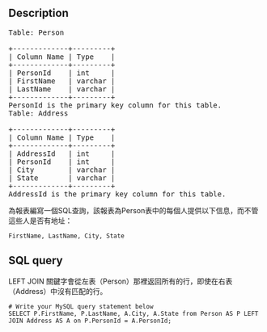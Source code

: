 ## Description
<pre>
Table: Person

+-------------+---------+
| Column Name | Type    |
+-------------+---------+
| PersonId    | int     |
| FirstName   | varchar |
| LastName    | varchar |
+-------------+---------+
PersonId is the primary key column for this table.
Table: Address

+-------------+---------+
| Column Name | Type    |
+-------------+---------+
| AddressId   | int     |
| PersonId    | int     |
| City        | varchar |
| State       | varchar |
+-------------+---------+
AddressId is the primary key column for this table.
</pre>
為報表編寫一個SQL查詢，該報表為Person表中的每個人提供以下信息，而不管這些人是否有地址：

`FirstName, LastName, City, State`

## SQL query
LEFT JOIN 關鍵字會從左表（Person）那裡返回所有的行，即使在右表（Address）中沒有匹配的行。
```mysql
# Write your MySQL query statement below
SELECT P.FirstName, P.LastName, A.City, A.State from Person AS P LEFT JOIN Address AS A on P.PersonId = A.PersonId;
```
